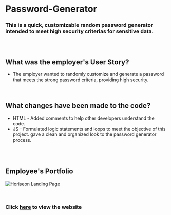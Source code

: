 # Password-Generator
### This is a quick, customizable random password generator intended to meet high security criterias for sensitive data.
<br/>

#

## **What was the employer's User Story?**
* The employer wanted to randomly customize and generate a password that meets the strong password criteria, providing high security.
<br/>

## **What changes have been made to the code?**
* HTML - Added comments to help other developers understand the code.
* JS - Formulated logic statements and loops to meet the objective of this project. gave a clean and organized look to the password generator process.
<br/>

<br/>

## **Employee's Portfolio**
![Horiseon Landing Page](./assets/images/CapturePage.png)

<br/>

### Click [here](https://nevan-dsouza.github.io/MyPortfolio/) to view the website 
<br/>
